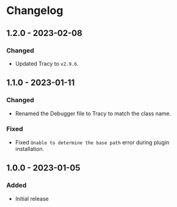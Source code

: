 # Changelog

## 1.2.0 - 2023-02-08

### Changed
- Updated Tracy to `v2.9.6`.

## 1.1.0 - 2023-01-11

### Changed
- Renamed the Debugger file to Tracy to match the class name.

### Fixed
- Fixed `Unable to determine the base path` error during plugin installation.

## 1.0.0 - 2023-01-05

### Added
- Initial release

